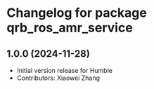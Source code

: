 # Changelog for package qrb_ros_amr_service

## 1.0.0 (2024-11-28)

- Initial version release for Humble
- Contributors: Xiaowei Zhang